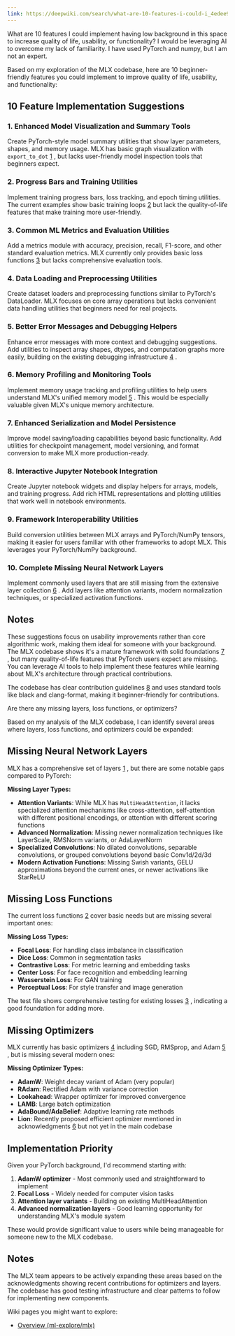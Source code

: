 ```yaml
---
link: https://deepwiki.com/search/what-are-10-features-i-could-i_4edee9e2-4daf-4cb5-9195-c8bb3e892005
---
```


<!-- me -->

What are 10 features I could implement having low background in this space to increase quality of life, usability, or functionality? I would be leveraging AI to overcome my lack of familiarity. I have used PyTorch and numpy, but I am not an expert.

<!-- devin -->

Based on my exploration of the MLX codebase, here are 10 beginner-friendly features you could implement to improve quality of life, usability, and functionality:

## 10 Feature Implementation Suggestions

### 1. **Enhanced Model Visualization and Summary Tools**
Create PyTorch-style model summary utilities that show layer parameters, shapes, and memory usage. MLX has basic graph visualization with `export_to_dot` [1](#0-0) , but lacks user-friendly model inspection tools that beginners expect.

### 2. **Progress Bars and Training Utilities**
Implement training progress bars, loss tracking, and epoch timing utilities. The current examples show basic training loops [2](#0-1)  but lack the quality-of-life features that make training more user-friendly.

### 3. **Common ML Metrics and Evaluation Utilities**
Add a metrics module with accuracy, precision, recall, F1-score, and other standard evaluation metrics. MLX currently only provides basic loss functions [3](#0-2)  but lacks comprehensive evaluation tools.

### 4. **Data Loading and Preprocessing Utilities**
Create dataset loaders and preprocessing functions similar to PyTorch's DataLoader. MLX focuses on core array operations but lacks convenient data handling utilities that beginners need for real projects.

### 5. **Better Error Messages and Debugging Helpers**
Enhance error messages with more context and debugging suggestions. Add utilities to inspect array shapes, dtypes, and computation graphs more easily, building on the existing debugging infrastructure [4](#0-3) .

### 6. **Memory Profiling and Monitoring Tools**
Implement memory usage tracking and profiling utilities to help users understand MLX's unified memory model [5](#0-4) . This would be especially valuable given MLX's unique memory architecture.

### 7. **Enhanced Serialization and Model Persistence**
Improve model saving/loading capabilities beyond basic functionality. Add utilities for checkpoint management, model versioning, and format conversion to make MLX more production-ready.

### 8. **Interactive Jupyter Notebook Integration**
Create Jupyter notebook widgets and display helpers for arrays, models, and training progress. Add rich HTML representations and plotting utilities that work well in notebook environments.

### 9. **Framework Interoperability Utilities**
Build conversion utilities between MLX arrays and PyTorch/NumPy tensors, making it easier for users familiar with other frameworks to adopt MLX. This leverages your PyTorch/NumPy background.

### 10. **Complete Missing Neural Network Layers**
Implement commonly used layers that are still missing from the extensive layer collection [6](#0-5) . Add layers like attention variants, modern normalization techniques, or specialized activation functions.

## Notes

These suggestions focus on usability improvements rather than core algorithmic work, making them ideal for someone with your background. The MLX codebase shows it's a mature framework with solid foundations [7](#0-6) , but many quality-of-life features that PyTorch users expect are missing. You can leverage AI tools to help implement these features while learning about MLX's architecture through practical contributions.

The codebase has clear contribution guidelines [8](#0-7)  and uses standard tools like black and clang-format, making it beginner-friendly for contributions.

<!-- me -->

Are there any missing layers, loss functions, or optimizers?

<!-- devin -->

Based on my analysis of the MLX codebase, I can identify several areas where layers, loss functions, and optimizers could be expanded:

## Missing Neural Network Layers

MLX has a comprehensive set of layers [1](#1-0) , but there are some notable gaps compared to PyTorch:

**Missing Layer Types:**
- **Attention Variants**: While MLX has `MultiHeadAttention`, it lacks specialized attention mechanisms like cross-attention, self-attention with different positional encodings, or attention with different scoring functions
- **Advanced Normalization**: Missing newer normalization techniques like LayerScale, RMSNorm variants, or AdaLayerNorm
- **Specialized Convolutions**: No dilated convolutions, separable convolutions, or grouped convolutions beyond basic Conv1d/2d/3d
- **Modern Activation Functions**: Missing Swish variants, GELU approximations beyond the current ones, or newer activations like StarReLU

## Missing Loss Functions

The current loss functions [2](#1-1)  cover basic needs but are missing several important ones:

**Missing Loss Types:**
- **Focal Loss**: For handling class imbalance in classification
- **Dice Loss**: Common in segmentation tasks  
- **Contrastive Loss**: For metric learning and embedding tasks
- **Center Loss**: For face recognition and embedding learning
- **Wasserstein Loss**: For GAN training
- **Perceptual Loss**: For style transfer and image generation

The test file shows comprehensive testing for existing losses [3](#1-2) , indicating a good foundation for adding more.

## Missing Optimizers

MLX currently has basic optimizers [4](#1-3)  including SGD, RMSprop, and Adam [5](#1-4) , but is missing several modern ones:

**Missing Optimizer Types:**
- **AdamW**: Weight decay variant of Adam (very popular)
- **RAdam**: Rectified Adam with variance correction
- **Lookahead**: Wrapper optimizer for improved convergence
- **LAMB**: Large batch optimization
- **AdaBound/AdaBelief**: Adaptive learning rate methods
- **Lion**: Recently proposed efficient optimizer mentioned in acknowledgments [6](#1-5)  but not yet in the main codebase

## Implementation Priority

Given your PyTorch background, I'd recommend starting with:

1. **AdamW optimizer** - Most commonly used and straightforward to implement
2. **Focal Loss** - Widely needed for computer vision tasks
3. **Attention layer variants** - Building on existing MultiHeadAttention
4. **Advanced normalization layers** - Good learning opportunity for understanding MLX's module system

These would provide significant value to users while being manageable for someone new to the MLX codebase.

## Notes

The MLX team appears to be actively expanding these areas based on the acknowledgments showing recent contributions for optimizers and layers. The codebase has good testing infrastructure and clear patterns to follow for implementing new components.

Wiki pages you might want to explore:
- [Overview (ml-explore/mlx)](/wiki/ml-explore/mlx#1)
